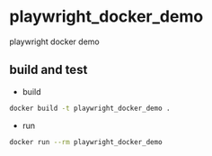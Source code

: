 # playwright_docker_demo
playwright docker demo

## build and test

* build
``` bash
docker build -t playwright_docker_demo .
```
* run
``` bash
docker run --rm playwright_docker_demo
```
